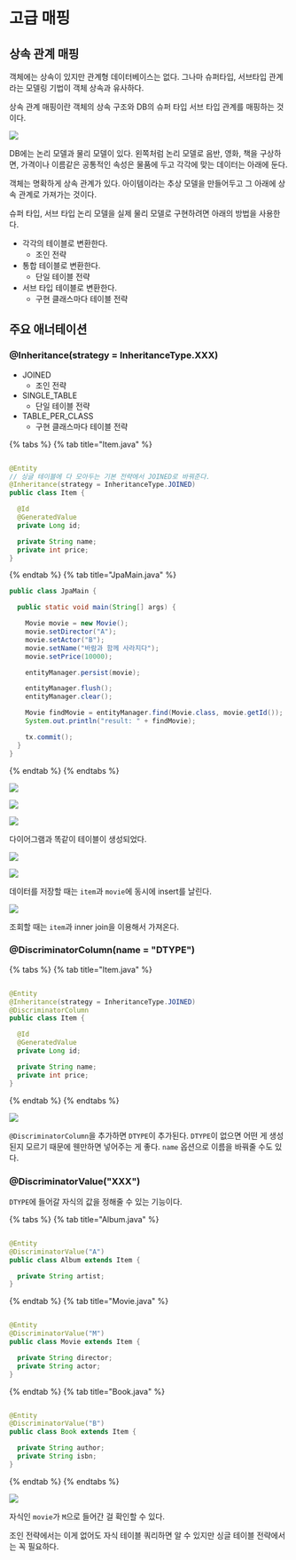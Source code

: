 # 고급 매핑
## 상속 관계 매핑

객체에는 상속이 있지만 관계형 데이터베이스는 없다. 그나마 슈퍼타입, 서브타입 관계라는 모델링 기법이 객체 상속과 유사하다.

상속 관계 매핑이란 객체의 상속 구조와 DB의 슈퍼 타입 서브 타입 관계를 매핑하는 것이다.

![](../../.gitbook/assets/kimyounghan-orm-jpa/07/screenshot%202021-03-20%20오후%204.41.26.png)

DB에는 논리 모델과 물리 모델이 있다. 왼쪽처럼 논리 모델로 음반, 영화, 책을 구상하면, 가격이나 이름같은 공통적인 속성은 물품에 두고 각각에 맞는 데이터는 아래에 둔다.

객체는 명확하게 상속 관계가 있다. 아이템이라는 추상 모델을 만들어두고 그 아래에 상속 관계로 가져가는 것이다.

슈퍼 타입, 서브 타입 논리 모델을 실제 물리 모델로 구현하려면 아래의 방법을 사용한다.

- 각각의 테이블로 변환한다.
  - 조인 전략
- 통합 테이블로 변환한다.
  - 단일 테이블 전략
- 서브 타입 테이블로 변환한다.
  - 구현 클래스마다 테이블 전략

## 주요 애너테이션

### @Inheritance(strategy = InheritanceType.XXX)

- JOINED
    - 조인 전략
- SINGLE_TABLE
    - 단일 테이블 전략
- TABLE_PER_CLASS
    - 구현 클래스마다 테이블 전략

{% tabs %} {% tab title="Item.java" %}

```java

@Entity
// 싱글 테이블에 다 모아두는 기본 전략에서 JOINED로 바꿔준다.
@Inheritance(strategy = InheritanceType.JOINED)
public class Item {

  @Id
  @GeneratedValue
  private Long id;

  private String name;
  private int price;
}

```

{% endtab %} {% tab title="JpaMain.java" %}

```java
public class JpaMain {

  public static void main(String[] args) {

    Movie movie = new Movie();
    movie.setDirector("A");
    movie.setActor("B");
    movie.setName("바람과 함께 사라지다");
    movie.setPrice(10000);

    entityManager.persist(movie);

    entityManager.flush();
    entityManager.clear();

    Movie findMovie = entityManager.find(Movie.class, movie.getId());
    System.out.println("result: " + findMovie);

    tx.commit();
  }
}

```

{% endtab %} {% endtabs %}

![](../../.gitbook/assets/kimyounghan-orm-jpa/07/screenshot%202021-03-20%20오후%205.26.23.png)

![](../../.gitbook/assets/kimyounghan-orm-jpa/07/screenshot%202021-03-20%20오후%205.26.34.png)

![](../../.gitbook/assets/kimyounghan-orm-jpa/07/screenshot%202021-03-20%20오후%205.27.57.png)

다이어그램과 똑같이 테이블이 생성되었다.

![](../../.gitbook/assets/kimyounghan-orm-jpa/07/screenshot%202021-03-20%20오후%205.31.22.png)

![](../../.gitbook/assets/kimyounghan-orm-jpa/07/screenshot%202021-03-20%20오후%205.34.06.png)

데이터를 저장할 때는 `item`과 `movie`에 동시에 insert를 날린다.

![](../../.gitbook/assets/kimyounghan-orm-jpa/07/screenshot%202021-03-20%20오후%205.39.00.png)

조회할 때는 `item`과 inner join을 이용해서 가져온다.

### @DiscriminatorColumn(name = "DTYPE")

{% tabs %} {% tab title="Item.java" %}

```java

@Entity
@Inheritance(strategy = InheritanceType.JOINED)
@DiscriminatorColumn
public class Item {

  @Id
  @GeneratedValue
  private Long id;

  private String name;
  private int price;
}

```

{% endtab %} {% endtabs %}

![](../../.gitbook/assets/kimyounghan-orm-jpa/07/screenshot%202021-03-20%20오후%205.43.27.png)

`@DiscriminatorColumn`을 추가하면 `DTYPE`이 추가된다. `DTYPE`이 없으면 어떤 게 생성된지 모르기 때문에 웬만하면 넣어주는 게 좋다. `name`
옵션으로 이름을 바꿔줄 수도 있다.

### @DiscriminatorValue("XXX")

`DTYPE`에 들어갈 자식의 값을 정해줄 수 있는 기능이다.

{% tabs %} {% tab title="Album.java" %}

```java

@Entity
@DiscriminatorValue("A")
public class Album extends Item {

  private String artist;
}
```

{% endtab %} {% tab title="Movie.java" %}

```java

@Entity
@DiscriminatorValue("M")
public class Movie extends Item {

  private String director;
  private String actor;
}
```

{% endtab %} {% tab title="Book.java" %}

```java

@Entity
@DiscriminatorValue("B")
public class Book extends Item {

  private String author;
  private String isbn;
}

```

{% endtab %} {% endtabs %}

![](../../.gitbook/assets/kimyounghan-orm-jpa/07/screenshot%202021-03-20%20오후%205.49.54.png)

자식인 `movie`가 `M`으로 들어간 걸 확인할 수 있다.

조인 전략에서는 이게 없어도 자식 테이블 쿼리하면 알 수 있지만 싱글 테이블 전략에서는 꼭 필요하다.